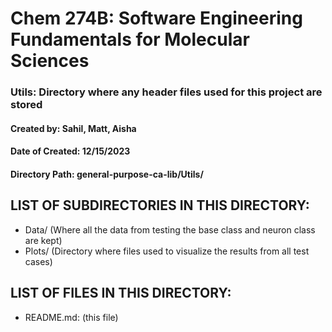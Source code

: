 # Chem 274B: Software Engineering Fundamentals for Molecular Sciences

### Utils: Directory where any header files used for this project are stored 

#### Created by: Sahil, Matt, Aisha 
#### Date of Created: 12/15/2023
#### Directory Path: general-purpose-ca-lib/Utils/

## LIST OF SUBDIRECTORIES IN THIS DIRECTORY:

- Data/ (Where all the data from testing the base class and neuron class are kept)
- Plots/ (Directory where files used to visualize the results from all test cases) 

## LIST OF FILES IN THIS DIRECTORY:

- README.md: (this file) 